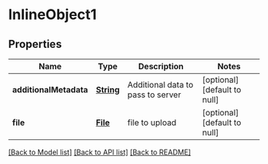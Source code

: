 # InlineObject1
## Properties

Name | Type | Description | Notes
------------ | ------------- | ------------- | -------------
**additionalMetadata** | [**String**](string.md) | Additional data to pass to server | [optional] [default to null]
**file** | [**File**](file.md) | file to upload | [optional] [default to null]

[[Back to Model list]](../README.md#documentation-for-models) [[Back to API list]](../README.md#documentation-for-api-endpoints) [[Back to README]](../README.md)

